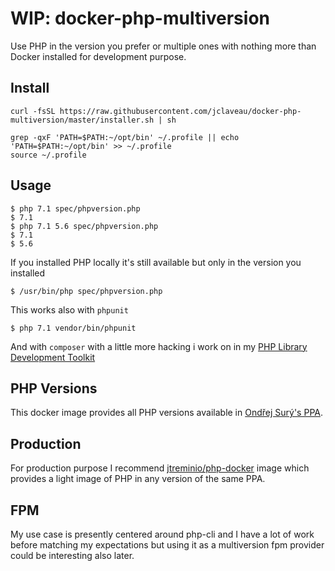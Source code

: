 # WIP: docker-php-multiversion
Use PHP in the version you prefer or multiple ones with nothing more than Docker installed for development purpose.

## Install
```
curl -fsSL https://raw.githubusercontent.com/jclaveau/docker-php-multiversion/master/installer.sh | sh

grep -qxF 'PATH=$PATH:~/opt/bin' ~/.profile || echo 'PATH=$PATH:~/opt/bin' >> ~/.profile
source ~/.profile
```

## Usage
```shell
$ php 7.1 spec/phpversion.php 
$ 7.1 
$ php 7.1 5.6 spec/phpversion.php 
$ 7.1 
$ 5.6
```
If you installed PHP locally it's still available but only in the version you installed
```shell
$ /usr/bin/php spec/phpversion.php 
```


This works also with `phpunit`
```shell
$ php 7.1 vendor/bin/phpunit 
```
And with `composer` with a little more hacking i work on in my [PHP Library Development Toolkit](https://github.com/jclaveau/php-library-development-toolkit)


## PHP Versions
This docker image provides all PHP versions available in [Ondřej Surý's PPA](https://github.com/oerdnj/deb.sury.org).

## Production
For production purpose I recommend [jtreminio/php-docker](https://github.com/jtreminio/php-docker) image which provides a light image of PHP in any version of the same PPA.

## FPM
My use case is presently centered around php-cli and I have a lot of work before matching my expectations but using it as a multiversion fpm provider could be interesting also later.
